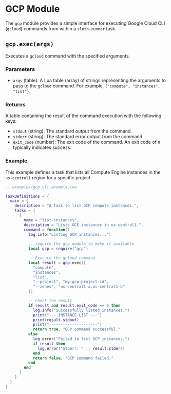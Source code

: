 # GCP Module

The `gcp` module provides a simple interface for executing Google Cloud CLI (`gcloud`) commands from within a `sloth-runner` task.

## `gcp.exec(args)`

Executes a `gcloud` command with the specified arguments.

### Parameters

*   `args` (table): A Lua table (array) of strings representing the arguments to pass to the `gcloud` command. For example, `{"compute", "instances", "list"}`.

### Returns

A table containing the result of the command execution with the following keys:

*   `stdout` (string): The standard output from the command.
*   `stderr` (string): The standard error output from the command.
*   `exit_code` (number): The exit code of the command. An exit code of `0` typically indicates success.

### Example

This example defines a task that lists all Compute Engine instances in the `us-central1` region for a specific project.

```lua
-- examples/gcp_cli_example.lua

TaskDefinitions = {
  main = {
    description = "A task to list GCP compute instances.",
    tasks = {
      {
        name = "list-instances",
        description = "Lists GCE instances in us-central1.",
        command = function()
          log.info("Listing GCP instances...")
          
          -- require the gcp module to make it available
          local gcp = require("gcp")

          -- Execute the gcloud command
          local result = gcp.exec({
            "compute", 
            "instances", 
            "list", 
            "--project", "my-gcp-project-id",
            "--zones", "us-central1-a,us-central1-b"
          })

          -- Check the result
          if result and result.exit_code == 0 then
            log.info("Successfully listed instances.")
            print("--- INSTANCE LIST ---")
            print(result.stdout)
            print("---------------------")
            return true, "GCP command successful."
          else
            log.error("Failed to list GCP instances.")
            if result then
              log.error("Stderr: " .. result.stderr)
            end
            return false, "GCP command failed."
          end
        end
      }
    }
  }
}
```
